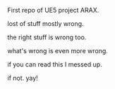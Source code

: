 First repo of UE5 project ARAX.

lost of stuff mostly wrong.

the right stuff is wrong too.

what's wrong is even more wrong.

if you can read this I messed up.

if not. yay!
